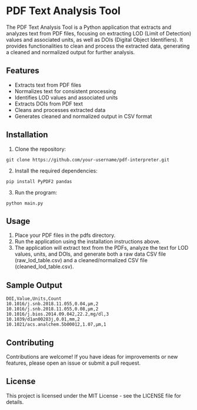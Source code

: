 # PDF Text Analysis Tool

The PDF Text Analysis Tool is a Python application that extracts and analyzes text from PDF files, focusing on extracting LOD (Limit of Detection) values and associated units, as well as DOIs (Digital Object Identifiers). It provides functionalities to clean and process the extracted data, generating a cleaned and normalized output for further analysis.

## Features
- Extracts text from PDF files
- Normalizes text for consistent processing
- Identifies LOD values and associated units
- Extracts DOIs from PDF text
- Cleans and processes extracted data
- Generates cleaned and normalized output in CSV format

## Installation
1. Clone the repository:

```
git clone https://github.com/your-username/pdf-interpreter.git
```
2. Install the required dependencies:

```
pip install PyPDF2 pandas
```

3. Run the program:
```
python main.py
```
## Usage
1. Place your PDF files in the pdfs directory.
2. Run the application using the installation instructions above.
3. The application will extract text from the PDFs, analyze the text for LOD values, units, and DOIs, and generate both a raw data CSV file (raw_lod_table.csv) and a cleaned/normalized CSV file (cleaned_lod_table.csv).

## Sample Output
```
DOI,Value,Units,Count
10.1016/j.snb.2018.11.055,0.04,μm,2
10.1016/j.snb.2018.11.055,0.08,μm,2
10.1016/j.bios.2014.09.042,22.2,mg/dl,3
10.1039/d1an00283j,0.01,mm,2
10.1021/acs.analchem.5b00012,1.07,μm,1
```
  
## Contributing
Contributions are welcome! If you have ideas for improvements or new features, please open an issue or submit a pull request.

## License
This project is licensed under the MIT License - see the LICENSE file for details.